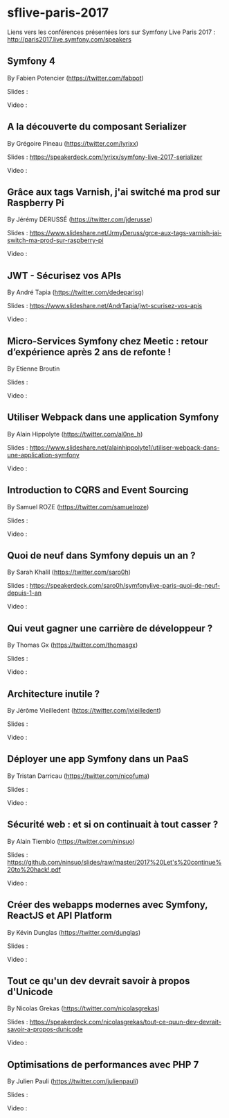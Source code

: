 # sflive-paris-2017
Liens vers les conférences présentées lors sur Symfony Live Paris 2017 : http://paris2017.live.symfony.com/speakers

## Symfony 4

By Fabien Potencier (https://twitter.com/fabpot) 

Slides :

Video : 

## A la découverte du composant Serializer 

By Grégoire Pineau (https://twitter.com/lyrixx)

Slides : https://speakerdeck.com/lyrixx/symfony-live-2017-serializer

Video : 

## Grâce aux tags Varnish, j'ai switché ma prod sur Raspberry Pi 

By Jérémy DERUSSÉ (https://twitter.com/jderusse)

Slides : https://www.slideshare.net/JrmyDeruss/grce-aux-tags-varnish-jai-switch-ma-prod-sur-raspberry-pi

Video : 

## JWT - Sécurisez vos APIs 

By André Tapia (https://twitter.com/dedeparisg)

Slides : https://www.slideshare.net/AndrTapia/jwt-scurisez-vos-apis

Video : 

## Micro-Services Symfony chez Meetic : retour d’expérience après 2 ans de refonte ! 

By Etienne Broutin

Slides :

Video : 

## Utiliser Webpack dans une application Symfony 

By Alain Hippolyte (https://twitter.com/al0ne_h)

Slides : https://www.slideshare.net/alainhippolyte1/utiliser-webpack-dans-une-application-symfony

Video : 

## Introduction to CQRS and Event Sourcing 

By Samuel ROZE (https://twitter.com/samuelroze)

Slides :

Video : 

## Quoi de neuf dans Symfony depuis un an ? 

By Sarah Khalil (https://twitter.com/saro0h)

Slides : https://speakerdeck.com/saro0h/symfonylive-paris-quoi-de-neuf-depuis-1-an

Video : 

## Qui veut gagner une carrière de développeur ? 

By Thomas Gx (https://twitter.com/thomasgx)

Slides :

Video : 

## Architecture inutile ? 

By Jérôme Vieilledent (https://twitter.com/jvieilledent)

Slides :

Video : 

## Déployer une app Symfony dans un PaaS 

By Tristan Darricau (https://twitter.com/nicofuma)

Slides :

Video : 

## Sécurité web : et si on continuait à tout casser ? 

By Alain Tiemblo (https://twitter.com/ninsuo)

Slides : https://github.com/ninsuo/slides/raw/master/2017%20Let's%20continue%20to%20hack!.pdf

Video : 

## Créer des webapps modernes avec Symfony, ReactJS et API Platform 

By Kévin Dunglas (https://twitter.com/dunglas)

Slides :

Video : 

## Tout ce qu'un dev devrait savoir à propos d'Unicode 

By Nicolas Grekas (https://twitter.com/nicolasgrekas)

Slides : https://speakerdeck.com/nicolasgrekas/tout-ce-quun-dev-devrait-savoir-a-propos-dunicode

Video : 

## Optimisations de performances avec PHP 7 

By Julien Pauli (https://twitter.com/julienpauli)

Slides :

Video : 
